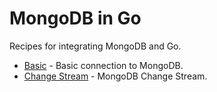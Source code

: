# MongoDB in Go

Recipes for integrating MongoDB and Go.

* [Basic](basic) - Basic connection to MongoDB.
* [Change Stream](change-stream) - MongoDB Change Stream. 
